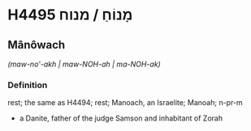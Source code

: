 # H4495 מָנוֹחַ / מנוח

## Mânôwach

_(maw-no'-akh | maw-NOH-ah | ma-NOH-ak)_

### Definition

rest; the same as H4494; rest; Manoach, an Israelite; Manoah; n-pr-m

- a Danite, father of the judge Samson and inhabitant of Zorah
